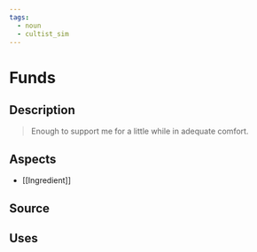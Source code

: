 ```yaml
---
tags:
  - noun
  - cultist_sim
---
```


# Funds

## Description

> Enough to support me for a little while in adequate comfort.

## Aspects
- [[Ingredient]]
## Source

## Uses